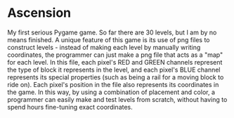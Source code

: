 # Ascension
My first serious Pygame game. So far there are 30 levels, but I am by no means finished. 
A unique feature of this game is its use of png files to construct levels - instead of making each level by manually writing coordinates, the programmer can just make a png file that acts as a "map" for each level. In this file, each pixel's RED and GREEN channels represent the type of block it represents in the level, and each pixel's BLUE channel represents its special properties (such as being a rail for a moving block to ride on). Each pixel's position in the file also represents its coordinates in the game. In this way, by using a combination of placement and color, a programmer can easily make and test levels from scratch, without having to spend hours fine-tuning exact coordinates.
